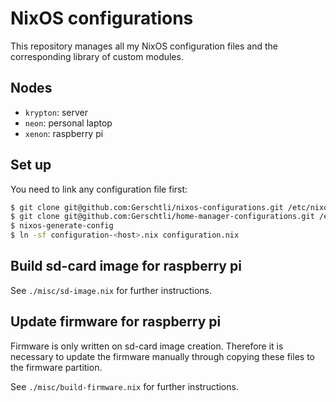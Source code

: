 # NixOS configurations

This repository manages all my NixOS configuration files and the corresponding library of custom
modules.

## Nodes

* `krypton`: server
* `neon`: personal laptop
* `xenon`: raspberry pi

## Set up

You need to link any configuration file first:
```bash
$ git clone git@github.com:Gerschtli/nixos-configurations.git /etc/nixos
$ git clone git@github.com:Gerschtli/home-manager-configurations.git /etc/nixos/home-manager-configurations
$ nixos-generate-config
$ ln -sf configuration-<host>.nix configuration.nix
```

## Build sd-card image for raspberry pi

See `./misc/sd-image.nix` for further instructions.

## Update firmware for raspberry pi

Firmware is only written on sd-card image creation. Therefore it is necessary to update the firmware manually
through copying these files to the firmware partition.

See `./misc/build-firmware.nix` for further instructions.
